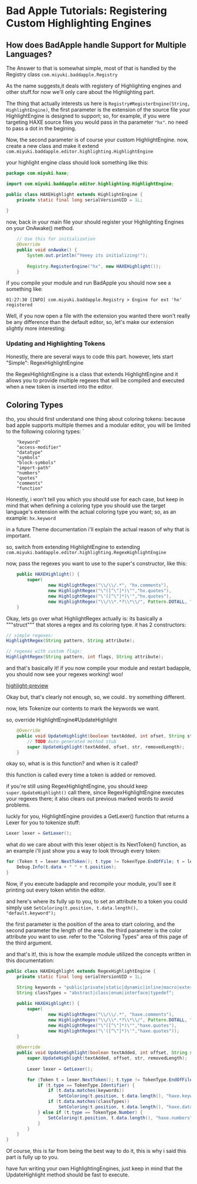 # Bad Apple Tutorials: Registering Custom Highlighting Engines

## How does BadApple handle Support for Multiple Languages?
The Answer to that is somewhat simple, most of that is handled by the Registry class `com.miyuki.baddapple.Registry`

As the name suggests,it deals with registery of Highlighting engines and other stuff.for now we'll only care about the Highlighting part.

The thing that actually interests us here is `Registry#RegisterEngine(String, HighlightEngine)`,
the first parameter is the extension of the source file your HighlightEngine is designed to support; so, for example, if you were targeting HAXE source files you would pass in tha parameter `"hx"`. no need to pass a dot in the begining.

Now, the second parameter is of course your custom HighlightEngine. now, create a new class and make it extend `com.miyuki.baddapple.editor.highlighting.HighlightEngine`

your highlight engine class should look something like this:
```java
package com.miyuki.haxe;

import com.miyuki.baddapple.editor.highlighting.HighlightEngine;

public class HAXEHighlight extends HighlightEngine {
	private static final long serialVersionUID = 1L;
	
}
```

now, back in your main file your should register your Highlighting Engines on your OnAwake() method.

```java
	// Use this for initialization
	@Override
	public void onAwake() {
		System.out.println("Yeeey its initializing!");	
		
		Registry.RegisterEngine("hx", new HAXEHighlight());
	}
```

if you compile your module and run BadApple you should now see a something like: 
```log
01:27:30 [INFO] com.miyuki.baddapple.Registry > Engine for ext 'hx' registered
```

Well, if you now open a file with the extension you wanted there won't really be any difference than the default editor, so, let's make our extension slightly more interesting:

### Updating and Highlighting Tokens
Honestly, there are several ways to code this part.
however, lets start "Simple": RegexHighlightEngine

the RegexHighlightEngine is a class that extends HighlightEngine
and it allows you to provide multiple regexes that will be compiled and executed when a new token is inserted into the editor.

## Coloring Types

tho, you should first understand one thing about coloring tokens: because bad apple supports multiple themes and a modular editor, you will be limited to the following coloring types: `
```
	"keyword"
	"access-modifier"
	"datatype"
	"symbols"
	"block-symbols"
	"import-path"
	"numbers"
	"quotes"
	"comments"
	"function"
```
Honestly, i won't tell you which you should use for each case,
but keep in mind that when defining a coloring type you should
use the target language's extension with the actual coloring type you want; so, as an example: `hx.keyword`

in a future Theme documentation i'll explain the actual reason of why that is important. 

so, switch from extending HighlightEngine to extending `com.miyuki.baddapple.editor.highlighting.RegexHighlightEngine`

now, pass the regexes you want to use to the super's constructor, like this:
```java
	public HAXEHighlight() {
		super(
				new HighlightRegex("\\/\\/.*", "hx.comments"),
				new HighlightRegex("\"([^\"]*)\"","hx.quotes"),
				new HighlightRegex("\'([^\"]*)\'","hx.quotes"),
				new HighlightRegex("\\/\\*.*?\\*\\/", Pattern.DOTALL, "hx.comments"));
	}
```
Okay, lets go over what HighlightRegex actually is:
its basically a """struct""" that stores a regex and its coloring type. 
it has 2 constructors:
```java
// simple regexes:
HighlightRegex(String pattern, String attribute);

// regexes with custom flags: 
HighlightRegex(String pattern, int flags, String attribute);
```

and that's basically it! if you now compile your module and restart badapple, you should now see your regexes working! woo!

[highlight-preview](res/regex-highlight1.png)

Okay but, that's clearly not enough, so, we could.. try something different.

now, lets Tokenize our contents to mark the keywords we want.

so, override HighlightEngine#UpdateHighlight
```java
	@Override
	public void UpdateHighlight(boolean textAdded, int ofset, String str, int removedLength) {
		// TODO Auto-generated method stub
		super.UpdateHighlight(textAdded, ofset, str, removedLength);
	}
```

okay so, what is is this function? and when is it called?

this function is called every time a token is added or removed.

if you're still using RegexHighlightEngine, you should keep `super.UpdateHighlight()` call there,
since RegexHighlightEngine executes your regexes there; it also clears out previous marked words to avoid problems.

luckly for you, HighlightEngine provides a GetLexer() function that returns a Lexer for you to tokenize stuff:

```java
Lexer lexer = GetLexer();
```

what do we care about with this lexer object is its NextToken() function, as an example i'll just show you a way to look through every token:
```java
for (Token t = lexer.NextToken(); t.type != TokenType.EndOfFile; t = lexer.NextToken()) {
	Debug.Info(t.data + " " + t.position);
}
```

Now, if you execute badapple and recompile your module, you'll see it printing out every token whitin the editor.

and here's where its fully up to you, to set an attribute to a token you could simply use 
`SetColoring(t.position, t.data.length(), "default.keyword");`

the first parameter is the position of the area to start coloring,
and the second parameter the length of the area.
the third parameter is the color attribute you want to use. 
refer to the "Coloring Types" area of this page of the third argument.

and that's it!, this is how the example module utilized the concepts written in this documentation:
```java
public class HAXEHighlight extends RegexHighlightEngine {
	private static final long serialVersionUID = 1L;

	String keywords = "public|private|static|dynamic|inline|macro|extern|override|function";
	String classTypes = "abstract|class|enum|interface|typedef";
	
	public HAXEHighlight() {
		super(
				new HighlightRegex("\\/\\/.*", "haxe.comments"),
				new HighlightRegex("\\/\\*.*?\\*\\/", Pattern.DOTALL, "haxe.comments"),
				new HighlightRegex("\"([^\"]*)\"","haxe.quotes"),
				new HighlightRegex("\'([^\"]*)\'","haxe.quotes"));
	}
	
	@Override
	public void UpdateHighlight(boolean textAdded, int offset, String str, int removedLength) {
		super.UpdateHighlight(textAdded, offset, str, removedLength);
		
		Lexer lexer = GetLexer();

		for (Token t = lexer.NextToken(); t.type != TokenType.EndOfFile; t = lexer.NextToken()) {
			if (t.type == TokenType.Identifier) {
				if (t.data.matches(keywords))
					SetColoring(t.position, t.data.length(), "haxe.keyword");
				if (t.data.matches(classTypes))
					SetColoring(t.position, t.data.length(), "haxe.datatype");
			} else if (t.type == TokenType.Number) {
				SetColoring(t.position, t.data.length(), "haxe.numbers");
			}
		}
	}
}
```
Of course, this is far from being the best way to do it, this is why i said this part is fully up to you.

have fun writing your own HighlightingEngines, just keep in mind that the UpdateHighlight method should be fast to execute.
